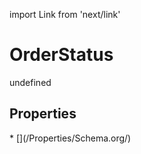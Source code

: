 import Link from 'next/link'
# OrderStatus

undefined

## Properties

<Grid>
* [](/Properties/Schema.org/)

</Grid>

